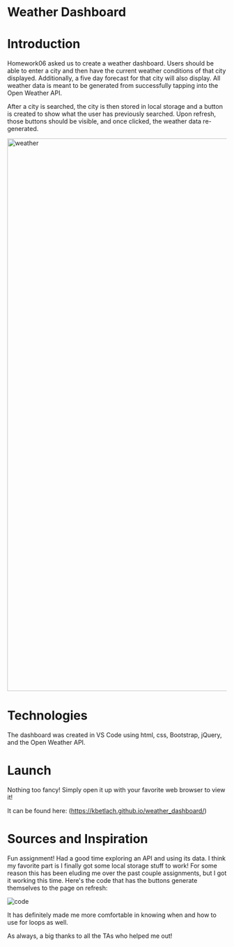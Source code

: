 # Weather Dashboard

# Introduction

Homework06 asked us to create a weather dashboard. Users should be able to enter a city and then have the current weather conditions of that city displayed. Additionally, a five day forecast for that city will also display. All weather data is meant to be generated from successfully tapping into the Open Weather API. 

After a city is searched, the city is then stored in local storage and a button is created to show what the user has previously searched. Upon refresh, those buttons should be visible, and once clicked, the weather data re-generated.

<img width="1268" alt="weather" src="https://user-images.githubusercontent.com/53587397/72470910-3ff04b00-37a7-11ea-8a0a-79aa8a87fee2.png">

# Technologies

The dashboard was created in VS Code using html, css, Bootstrap, jQuery, and the Open Weather API. 

# Launch

Nothing too fancy! Simply open it up with your favorite web browser to view it! 

It can be found here: (https://kbetlach.github.io/weather_dashboard/)

# Sources and Inspiration

Fun assignment! Had a good time exploring an API and using its data. I think my favorite part is I finally got some local storage stuff to work! For some reason this has been eluding me over the past couple assignments, but I got it working this time. Here's the code that has the buttons generate themselves to the page on refresh: 

![code](https://user-images.githubusercontent.com/53587397/72470924-467ec280-37a7-11ea-8c2d-95338574345e.png)
   
It has definitely made me more comfortable in knowing when and how to use for loops as well.

As always, a big thanks to all the TAs who helped me out!